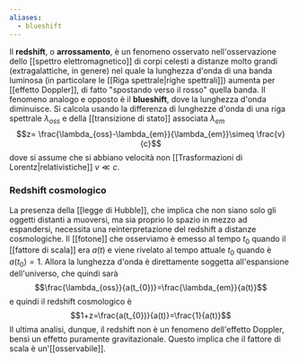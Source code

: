 ```yaml
---
aliases:
  - blueshift
---
```

Il **redshift**, o **arrossamento**, è un fenomeno osservato nell'osservazione dello [[spettro elettromagnetico]] di corpi celesti a distanze molto grandi (extragalattiche, in genere) nel quale la lunghezza d'onda di una banda luminosa (in particolare le [[Riga spettrale|righe spettrali]]) aumenta per [[effetto Doppler]], di fatto "spostando verso il rosso" quella banda. Il fenomeno analogo e opposto è il **blueshift**, dove la lunghezza d'onda diminuisce. Si calcola usando la differenza di lunghezze d'onda di una riga spettrale $\lambda_{oss}$ e della [[transizione di stato]] associata $\lambda_{em}$
$$z= \frac{\lambda_{oss}-\lambda_{em}}{\lambda_{em}}\simeq \frac{v}{c}$$
dove si assume che si abbiano velocità non [[Trasformazioni di Lorentz|relativistiche]] $v\ll c$.
### Redshift cosmologico
La presenza della [[legge di Hubble]], che implica che non siano solo gli oggetti distanti a muoversi, ma sia proprio lo spazio in mezzo ad espandersi, necessita una reinterpretazione del redshift a distanze cosmologiche. Il [[fotone]] che osserviamo è emesso al tempo $t_{0}$ quando il [[fattore di scala]] era $a(t)$ e viene rivelato al tempo attuale $t_{0}$ quando è $a(t_{0})=1$. Allora la lunghezza d'onda è direttamente soggetta all'espansione dell'universo, che quindi sarà
$$\frac{\lambda_{oss}}{a(t_{0})}=\frac{\lambda_{em}}{a(t)}$$
e quindi il redshift cosmologico è
$$1+z=\frac{a(t_{0})}{a(t)}=\frac{1}{a(t)}$$
Il ultima analisi, dunque, il redshift non è un fenomeno dell'effetto Doppler, bensì un effetto puramente gravitazionale. Questo implica che il fattore di scala è un'[[osservabile]].
